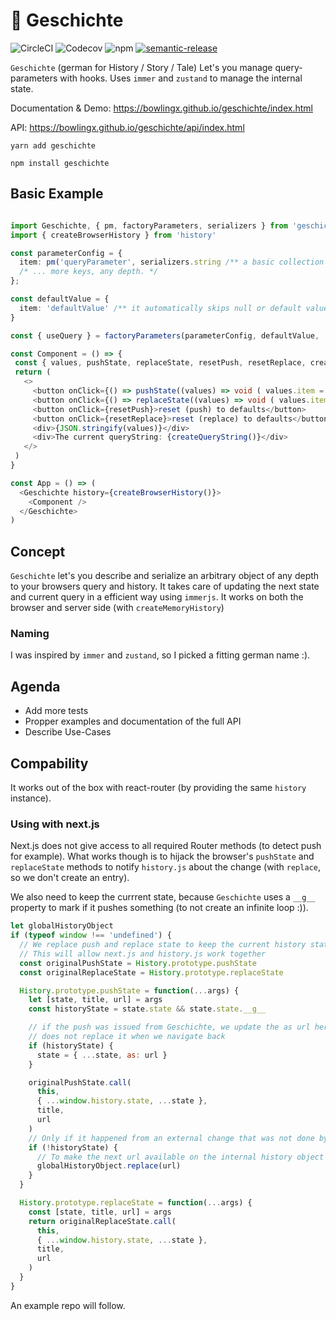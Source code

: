 # 📖 Geschichte

![CircleCI](https://img.shields.io/circleci/build/gh/BowlingX/geschichte)
![Codecov](https://img.shields.io/codecov/c/github/bowlingx/geschichte)
![npm](https://img.shields.io/npm/v/geschichte)
[![semantic-release](https://img.shields.io/badge/%20%20%F0%9F%93%A6%F0%9F%9A%80-semantic--release-e10079.svg)](https://github.com/semantic-release/semantic-release)

`Geschichte` (german for History / Story / Tale) Let's you manage query-parameters with hooks.
Uses `immer` and `zustand` to manage the internal state.

Documentation & Demo: https://bowlingx.github.io/geschichte/index.html

API: https://bowlingx.github.io/geschichte/api/index.html

    yarn add geschichte
    
    npm install geschichte

## Basic Example

```typescript jsx

import Geschichte, { pm, factoryParameters, serializers } from 'geschichte'
import { createBrowserHistory } from 'history'

const parameterConfig = {
  item: pm('queryParameter', serializers.string /** a basic collection of serializers is availble, like date, int, float, arrays */ )
  /* ... more keys, any depth. */
};

const defaultValue = {
  item: 'defaultValue' /** it automatically skips null or default values*/
}

const { useQuery } = factoryParameters(parameterConfig, defaultValue,  /** optional namespace, (creates a prefix separated by a dot)*/);

const Component = () => {
 const { values, pushState, replaceState, resetPush, resetReplace, createQueryString } = useQuery()
 return (
   <>
     <button onClick={() => pushState((values) => void ( values.item = "newValue" ))}>push new state</button>
     <button onClick={() => replaceState((values) => void ( values.item = "anotherOne" ))}>replace state</button>
     <button onClick={resetPush}>reset (push) to defaults</button>
     <button onClick={resetReplace}>reset (replace) to defaults</button>
     <div>{JSON.stringify(values)}</div>
     <div>The current queryString: {createQueryString()}</div>
   </> 
 )
}

const App = () => (
  <Geschichte history={createBrowserHistory()}>
    <Component />
  </Geschichte>
)
```

## Concept

`Geschichte` let's you describe and serialize an arbitrary object of any depth to your browsers query and history. 
It takes care of updating the next state and current query in a efficient way using `immerjs`.
It works on both the browser and server side (with `createMemoryHistory`)

### Naming

I was inspired by `immer` and `zustand`, so I picked a fitting german name :).

## Agenda

- Add more tests
- Propper examples and documentation of the full API
- Describe Use-Cases

## Compability

It works out of the box with react-router (by providing the same `history` instance).

### Using with next.js

Next.js does not give access to all required Router methods (to detect push for example).
What works though is to hijack the browser's `pushState` and `replaceState` methods to notify
`history.js` about the change (with `replace`, so we don't create an entry).

We also need to keep the currrent state, because `Geschichte` uses a `__g__` property
to mark if it pushes something (to not create an infinite loop :)).

```js
let globalHistoryObject
if (typeof window !== 'undefined') {
  // We replace push and replace state to keep the current history state.
  // This will allow next.js and history.js work together
  const originalPushState = History.prototype.pushState
  const originalReplaceState = History.prototype.replaceState

  History.prototype.pushState = function(...args) {
    let [state, title, url] = args
    const historyState = state.state && state.state.__g__

    // if the push was issued from Geschichte, we update the as url here to make sure next.js
    // does not replace it when we navigate back
    if (historyState) {
      state = { ...state, as: url }
    }

    originalPushState.call(
      this,
      { ...window.history.state, ...state },
      title,
      url
    )
    // Only if it happened from an external change that was not done by Geschichte
    if (!historyState) {
      // To make the next url available on the internal history object we replace it with the next url
      globalHistoryObject.replace(url)
    }
  }

  History.prototype.replaceState = function(...args) {
    const [state, title, url] = args
    return originalReplaceState.call(
      this,
      { ...window.history.state, ...state },
      title,
      url
    )
  }
}
```

An example repo will follow.
